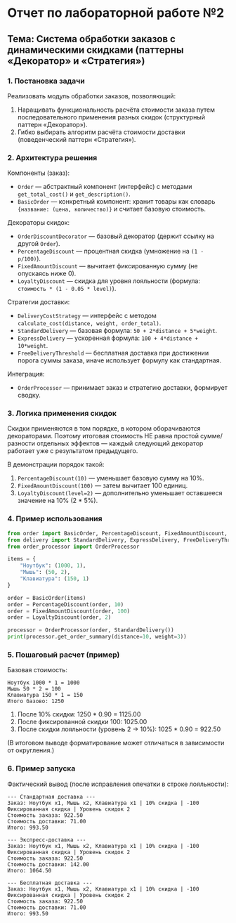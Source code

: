 # Отчет по лабораторной работе №2

## Тема: Система обработки заказов с динамическими скидками (паттерны «Декоратор» и «Стратегия»)

### 1. Постановка задачи

Реализовать модуль обработки заказов, позволяющий:
1. Наращивать функциональность расчёта стоимости заказа путем последовательного применения разных скидок (структурный паттерн «Декоратор»).
2. Гибко выбирать алгоритм расчёта стоимости доставки (поведенческий паттерн «Стратегия»).

### 2. Архитектура решения

Компоненты (заказ):
- `Order` — абстрактный компонент (интерфейс) с методами `get_total_cost()` и `get_description()`.
- `BasicOrder` — конкретный компонент: хранит товары как словарь `{название: (цена, количество)}` и считает базовую стоимость.

Декораторы скидок:
- `OrderDiscountDecorator` — базовый декоратор (держит ссылку на другой `Order`).
- `PercentageDiscount` — процентная скидка (умножение на `(1 - p/100)`).
- `FixedAmountDiscount` — вычитает фиксированную сумму (не опускаясь ниже 0).
- `LoyaltyDiscount` — скидка для уровня лояльности (формула: `стоимость * (1 - 0.05 * level)`).

Стратегии доставки:
- `DeliveryCostStrategy` — интерфейс с методом `calculate_cost(distance, weight, order_total)`.
- `StandardDelivery` — базовая формула: `50 + 2*distance + 5*weight`.
- `ExpressDelivery` — ускоренная формула: `100 + 4*distance + 10*weight`.
- `FreeDeliveryThreshold` — бесплатная доставка при достижении порога суммы заказа, иначе использует формулу как стандартная.

Интеграция:
- `OrderProcessor` — принимает заказ и стратегию доставки, формирует сводку.

### 3. Логика применения скидок

Скидки применяются в том порядке, в котором оборачиваются декораторами. Поэтому итоговая стоимость НЕ равна простой сумме/разности отдельных эффектов — каждый следующий декоратор работает уже с результатом предыдущего.

В демонстрации порядок такой:
1. `PercentageDiscount(10)` — уменьшает базовую сумму на 10%.
2. `FixedAmountDiscount(100)` — затем вычитает 100 единиц.
3. `LoyaltyDiscount(level=2)` — дополнительно уменьшает оставшееся значение на 10% (2 * 5%).

### 4. Пример использования

```python
from order import BasicOrder, PercentageDiscount, FixedAmountDiscount, LoyaltyDiscount
from delivery import StandardDelivery, ExpressDelivery, FreeDeliveryThreshold
from order_processor import OrderProcessor

items = {
    "Ноутбук": (1000, 1),
    "Мышь": (50, 2),
    "Клавиатура": (150, 1)
}

order = BasicOrder(items)
order = PercentageDiscount(order, 10)      
order = FixedAmountDiscount(order, 100)    
order = LoyaltyDiscount(order, 2)          

processor = OrderProcessor(order, StandardDelivery())
print(processor.get_order_summary(distance=10, weight=3))
```

### 5. Пошаговый расчет (пример)

Базовая стоимость:
```
Ноутбук 1000 * 1 = 1000
Мышь 50 * 2 = 100
Клавиатура 150 * 1 = 150
Итого базово: 1250
```
1. После 10% скидки: 1250 * 0.90 = 1125.00
2. После фиксированной скидки 100: 1025.00
3. После скидки лояльности (уровень 2 → 10%): 1025 * 0.90 = 922.50

(В итоговом выводе форматирование может отличаться в зависимости от округления.)

### 6. Пример запуска 

Фактический вывод (после исправления опечатки в строке лояльности):
```
--- Стандартная доставка ---
Заказ: Ноутбук x1, Мышь x2, Клавиатура x1 | 10% скидка | -100 Фиксированная скидка | Уровень скидок 2
Стоимость заказа: 922.50
Стоимость доставки: 71.00
Итого: 993.50

--- Экспресс-доставка ---
Заказ: Ноутбук x1, Мышь x2, Клавиатура x1 | 10% скидка | -100 Фиксированная скидка | Уровень скидок 2
Стоимость заказа: 922.50
Стоимость доставки: 142.00
Итого: 1064.50

--- Бесплатная доставка ---
Заказ: Ноутбук x1, Мышь x2, Клавиатура x1 | 10% скидка | -100 Фиксированная скидка | Уровень скидок 2
Стоимость заказа: 922.50
Стоимость доставки: 71.00
Итого: 993.50
```
